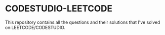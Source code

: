 # CODESTUDIO-LEETCODE
This repository contains all the questions and their solutions that I've solved on LEETCODE/CODESTUDIO.
